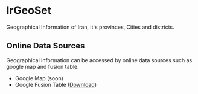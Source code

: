 # IrGeoSet
Geographical Information of Iran, it's provinces, Cities and districts.

## Online Data Sources
Geographical information can be accessed by online data sources such as google map and fusion table.
- Google Map (soon)
- Google Fusion Table ([Download](https://www.google.com/fusiontables/DataSource?docid=1CP4vGCDUIJikoomwCQyLl3ByFtnDlcTBM_mthLla))


